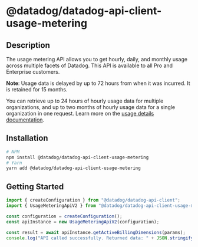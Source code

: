 # @datadog/datadog-api-client-usage-metering

## Description

The usage metering API allows you to get hourly, daily, and
monthly usage across multiple facets of Datadog.
This API is available to all Pro and Enterprise customers.

**Note**: Usage data is delayed by up to 72 hours from when it was incurred.
It is retained for 15 months.

You can retrieve up to 24 hours of hourly usage data for multiple organizations,
and up to two months of hourly usage data for a single organization in one request.
Learn more on the [usage details documentation](https://docs.datadoghq.com/account_management/billing/usage_details/).

## Installation

```sh
# NPM
npm install @datadog/datadog-api-client-usage-metering
# Yarn
yarn add @datadog/datadog-api-client-usage-metering
```

## Getting Started
```ts
import { createConfiguration } from "@datadog/datadog-api-client";
import { UsageMeteringApiV2 } from "@datadog/datadog-api-client-usage-metering";

const configuration = createConfiguration();
const apiInstance = new UsageMeteringApiV2(configuration);

const result = await apiInstance.getActiveBillingDimensions(params);
console.log("API called successfully. Returned data: " + JSON.stringify(result));
```